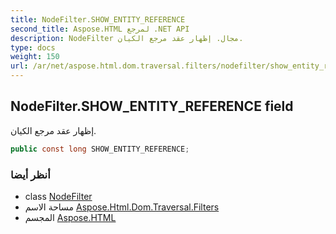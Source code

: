 ```yaml
---
title: NodeFilter.SHOW_ENTITY_REFERENCE
second_title: Aspose.HTML لمرجع .NET API
description: NodeFilter مجال. إظهار عقد مرجع الكيان.
type: docs
weight: 150
url: /ar/net/aspose.html.dom.traversal.filters/nodefilter/show_entity_reference/
---
```

## NodeFilter.SHOW_ENTITY_REFERENCE field

إظهار عقد مرجع الكيان.

```csharp
public const long SHOW_ENTITY_REFERENCE;
```

### أنظر أيضا

* class [NodeFilter](../)
* مساحة الاسم [Aspose.Html.Dom.Traversal.Filters](../../nodefilter/)
* المجسم [Aspose.HTML](../../../)


